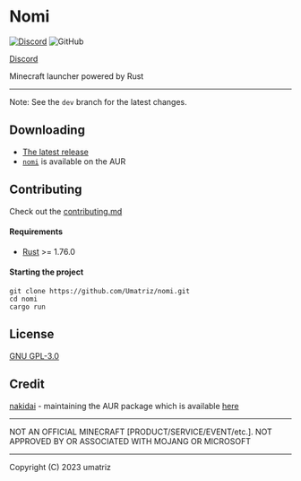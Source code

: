 # Nomi

[![Discord](https://img.shields.io/discord/1115256451850584215?logo=discord&label=Discord%20Server)](https://discord.gg/qRD5XEJKc4) ![GitHub](https://img.shields.io/github/license/Umatriz/nomi)

[Discord](https://discord.gg/qRD5XEJKc4)

Minecraft launcher powered by Rust

---

Note: See the `dev` branch for the latest changes.

## Downloading

 - [The latest release](https://github.com/Umatriz/nomi/releases/latest)
 - [`nomi`](https://aur.archlinux.org/packages/nomi) is available on the AUR

## Contributing

Check out the [contributing.md](./CONTRIBUTING.md)

#### Requirements

- [Rust](https://www.rust-lang.org/) >= 1.76.0

#### Starting the project

```shell
git clone https://github.com/Umatriz/nomi.git
cd nomi
cargo run
```

## License

[GNU GPL-3.0](LICENSE.md)

## Credit

[nakidai](https://github.com/nakidai) - maintaining the AUR package which is available [here](https://aur.archlinux.org/packages/nomi) 


---

NOT AN OFFICIAL MINECRAFT [PRODUCT/SERVICE/EVENT/etc.]. NOT APPROVED BY OR ASSOCIATED WITH MOJANG OR MICROSOFT

---

Copyright (C) 2023  umatriz
